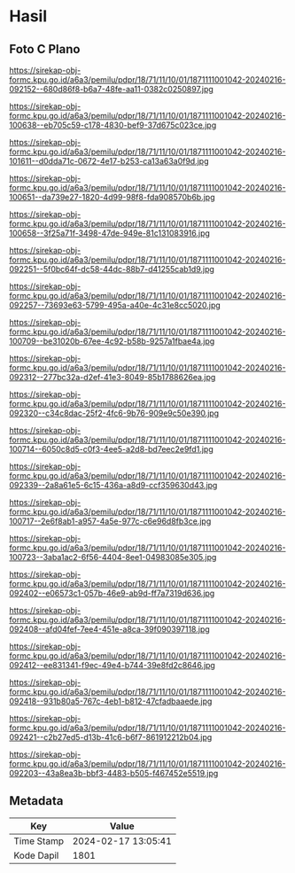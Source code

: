 # Hasil

## Foto C Plano

https://sirekap-obj-formc.kpu.go.id/a6a3/pemilu/pdpr/18/71/11/10/01/1871111001042-20240216-092152--680d86f8-b6a7-48fe-aa11-0382c0250897.jpg

https://sirekap-obj-formc.kpu.go.id/a6a3/pemilu/pdpr/18/71/11/10/01/1871111001042-20240216-100638--eb705c59-c178-4830-bef9-37d675c023ce.jpg

https://sirekap-obj-formc.kpu.go.id/a6a3/pemilu/pdpr/18/71/11/10/01/1871111001042-20240216-101611--d0dda71c-0672-4e17-b253-ca13a63a0f9d.jpg

https://sirekap-obj-formc.kpu.go.id/a6a3/pemilu/pdpr/18/71/11/10/01/1871111001042-20240216-100651--da739e27-1820-4d99-98f8-fda908570b6b.jpg

https://sirekap-obj-formc.kpu.go.id/a6a3/pemilu/pdpr/18/71/11/10/01/1871111001042-20240216-100658--3f25a71f-3498-47de-949e-81c131083916.jpg

https://sirekap-obj-formc.kpu.go.id/a6a3/pemilu/pdpr/18/71/11/10/01/1871111001042-20240216-092251--5f0bc64f-dc58-44dc-88b7-d41255cab1d9.jpg

https://sirekap-obj-formc.kpu.go.id/a6a3/pemilu/pdpr/18/71/11/10/01/1871111001042-20240216-092257--73693e63-5799-495a-a40e-4c31e8cc5020.jpg

https://sirekap-obj-formc.kpu.go.id/a6a3/pemilu/pdpr/18/71/11/10/01/1871111001042-20240216-100709--be31020b-67ee-4c92-b58b-9257a1fbae4a.jpg

https://sirekap-obj-formc.kpu.go.id/a6a3/pemilu/pdpr/18/71/11/10/01/1871111001042-20240216-092312--277bc32a-d2ef-41e3-8049-85b1788626ea.jpg

https://sirekap-obj-formc.kpu.go.id/a6a3/pemilu/pdpr/18/71/11/10/01/1871111001042-20240216-092320--c34c8dac-25f2-4fc6-9b76-909e9c50e390.jpg

https://sirekap-obj-formc.kpu.go.id/a6a3/pemilu/pdpr/18/71/11/10/01/1871111001042-20240216-100714--6050c8d5-c0f3-4ee5-a2d8-bd7eec2e9fd1.jpg

https://sirekap-obj-formc.kpu.go.id/a6a3/pemilu/pdpr/18/71/11/10/01/1871111001042-20240216-092339--2a8a61e5-6c15-436a-a8d9-ccf359630d43.jpg

https://sirekap-obj-formc.kpu.go.id/a6a3/pemilu/pdpr/18/71/11/10/01/1871111001042-20240216-100717--2e6f8ab1-a957-4a5e-977c-c6e96d8fb3ce.jpg

https://sirekap-obj-formc.kpu.go.id/a6a3/pemilu/pdpr/18/71/11/10/01/1871111001042-20240216-100723--3aba1ac2-6f56-4404-8ee1-04983085e305.jpg

https://sirekap-obj-formc.kpu.go.id/a6a3/pemilu/pdpr/18/71/11/10/01/1871111001042-20240216-092402--e06573c1-057b-46e9-ab9d-ff7a7319d636.jpg

https://sirekap-obj-formc.kpu.go.id/a6a3/pemilu/pdpr/18/71/11/10/01/1871111001042-20240216-092408--afd04fef-7ee4-451e-a8ca-39f090397118.jpg

https://sirekap-obj-formc.kpu.go.id/a6a3/pemilu/pdpr/18/71/11/10/01/1871111001042-20240216-092412--ee831341-f9ec-49e4-b744-39e8fd2c8646.jpg

https://sirekap-obj-formc.kpu.go.id/a6a3/pemilu/pdpr/18/71/11/10/01/1871111001042-20240216-092418--931b80a5-767c-4eb1-b812-47cfadbaaede.jpg

https://sirekap-obj-formc.kpu.go.id/a6a3/pemilu/pdpr/18/71/11/10/01/1871111001042-20240216-092421--c2b27ed5-d13b-41c6-b6f7-861912212b04.jpg

https://sirekap-obj-formc.kpu.go.id/a6a3/pemilu/pdpr/18/71/11/10/01/1871111001042-20240216-092203--43a8ea3b-bbf3-4483-b505-f467452e5519.jpg


## Metadata

| Key        | Value               |
| ---------- | ------------------- |
| Time Stamp | 2024-02-17 13:05:41 |
| Kode Dapil | 1801                |



